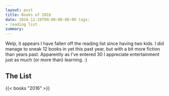 ```yaml
---
layout: post
title: Books of 2016
date: 2016-12-28T09:00:00-06:00 tags:
- reading list
summary:
---
```


Welp, it appears I have fallen off the reading list since having two kids. I did
manage to sneak 12 books in yet this past year, but with a bit more fiction than
years past. Apparently as I’ve entered 30 I appreciate entertainment just as
much (or more than) learning. :)

## The List

{{< books "2016" >}}

